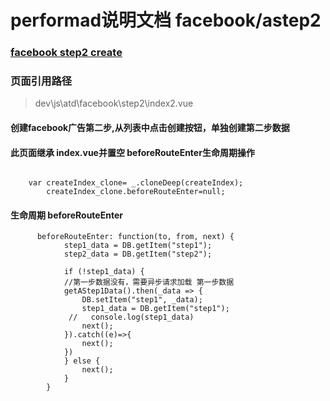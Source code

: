 # performad说明文档 facebook/astep2
### [facebook step2 create](http://performad.qa.onemad.com/platform/atd/main#/atd/facebook/astep2?accountId=712344008863677&from=step2&offerId=6572&appId=8 "facebook step2" )
### 页面引用路径 
> dev\js\atd\facebook\step2\index2.vue
#### 创建facebook广告第二步,从列表中点击创建按钮，单独创建第二步数据

#### 此页面继承 index.vue并置空 beforeRouteEnter生命周期操作
```

    var createIndex_clone= _.cloneDeep(createIndex);
        createIndex_clone.beforeRouteEnter=null;
```

#### 生命周期 beforeRouteEnter 
```
      beforeRouteEnter: function(to, from, next) {
            step1_data = DB.getItem("step1");
            step2_data = DB.getItem("step2");

            if (!step1_data) {
            //第一步数据没有，需要异步请求加载 第一步数据
            getAStep1Data().then(_data => {
                DB.setItem("step1", _data);
                step1_data = DB.getItem("step1");
             //   console.log(step1_data)
                next();
            }).catch((e)=>{
                next();
            })
            } else {
                next();
            }
        }
```

